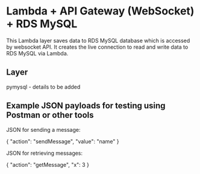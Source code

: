 # Lambda + API Gateway (WebSocket) + RDS MySQL
This Lambda layer saves data to RDS MySQL database which is accessed by websocket API. 
It creates the live connection to read and write data to RDS MySQL via Lambda. 

## Layer
pymysql - details to be added

## Example JSON payloads for testing using Postman or other tools

 JSON for sending a message:
 
 {
   "action": "sendMessage",
   "value": "name"
 }

 JSON for retrieving messages:
 
 {
   "action": "getMessage",
   "x": 3
 }
